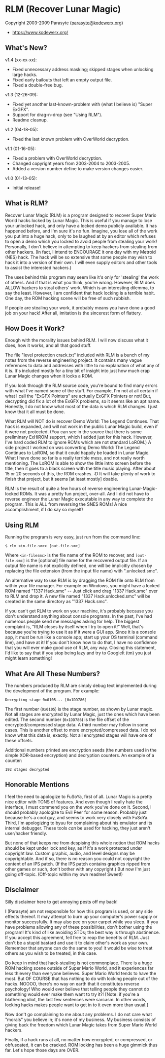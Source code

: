 # RLM (Recover Lunar Magic)

Copyright 2003-2009 Parasyte (parasyte@kodewerx.org)
* https://www.kodewerx.org/

## What's New?

v1.4 (xx-xx-xx):
* Fixed unnecessary address masking; skipped stages when unlocking large hacks.
* Fixed early bailouts that left an empty output file.
* Fixed a double-free bug.

v1.3 (12-26-09):
* Fixed yet another last-known-problem with (what I believe is) "Super ExGFX".
* Support for drag-n-drop (see "Using RLM").
* Readme cleanup.

v1.2 (04-18-05):
* Fixed the last known problem with OverWorld decryption.

v1.1 (01-16-05):
* Fixed a problem with OverWorld decryption.
* Changed copyright years from 2003-2004 to 2003-2005.
* Added a version number define to make version changes easier.

v1.0 (01-13-05):
* Initial release!

## What is RLM?

Recover Lunar Magic (RLM) is a program designed to recover Super Mario World hacks locked by Lunar Magic. This is useful if you manage to lose your unlocked hack, and only have a locked demo publicly available. It has happened before, and I'm sure it's no fun. Imagine, you lose all of the work you put into a huge hack, only to be laughed at by an editor which refuses to open a demo which you locked to avoid people from stealing your work! Personally, I don't believe in attempting to keep hackers from stealing from other hackers. (In fact, I intend to ENCOURAGE it one day with my Metroid (NES) hack. The hack will be so extensive that some people may wish to hack it into a version of their own. I will even supply editors and other tools to assist the interested hackers.)

The uses behind this program may seem like it's only for 'stealing' the work of others. And if that is what you think, you're wrong. However, RLM does ALLOW hackers to steal others' work. Which is an interesting dilemma, to say the least. However, I am confident that hack locking is a terrible habit. One day, the ROM hacking scene will be free of such rubbish.

If people are stealing your work, it probably means you have done a good job on your hack! After all, imitation is the sincerest form of flattery.

## How Does it Work?

Enough with the morality issues behind RLM. I will now discuss what it does, how it works, and all that good stuff.

The file "level protection crack.txt" included with RLM is a bunch of my notes from the reverse engineering project. It contains many vague references to data and addresses with little to no explanation of what any of it is. It's included mostly for a tiny bit of insight into just how much crap Lunar Magic changes when it locks a ROM.

If you look through the RLM source code, you're bound to find many errors with what I've named some of the stuff. For example, I'm not at all certain if what I call the "ExGFX Pointers" are actually ExGFX Pointers or not! But, decrypting did fix a lot of the ExGFX problems, so it seems like an apt name. Honestly, I do not know what most of the data is which RLM changes. I just know that it all must be done.

What RLM will NOT do is recover Demo World: The Legend Continues. That hack is expanded, and will not work in the public Lunar Magic build, even if it were not protected. (You can see in the source that there is some preliminary ExHiROM support, which I added just for this hack. However, I've hard coded RLM to ignore ROMs which are not standard LoROM.) A side project I worked on was converting Demo World: The Legend Continues to LoROM, so that it could happily be loaded in Lunar Magic. What I have done so far is a really terrible mess, and not really worth mentioning. The LoROM is able to show the little intro screen before the title, then it goes to a black screen with the title music playing. After about 15 or 20 seconds of this, the ROM crashes. :D It will take plenty of work to finish that project, but it seems [at least mostly] doable.

RLM is the result of quite a few hours of reverse engineering Lunar-Magic- locked ROMs. It was a pretty fun project, over-all. And I did not have to reverse engineer the Lunar Magic executable in any way to complete the program. This is ALL from reversing the SNES ROMs! A nice accomplishment, if I do say so myself!

## Using RLM

Running the program is very easy, just run from the command line:

```
$ rlm <in-file.smc> [out-file.smc]
```

Where `<in-filesmc>` is the file name of the ROM to recover, and `[out-file.smc]` is the [optional] file name for the recovered output file. If an output file name is not explicitly defined, one will be implicitly chosen by replacing the file extension (from the input file name) with ".unlocked.smc".

An alternative way to use RLM is by dragging the ROM file onto RLM from within your file manager. For example on Windows, you might have a locked ROM named "1337 Hack.smc" -- Just click and drag "1337 Hack.smc" over to RLM and drop it. A new file named "1337 Hack.unlocked.smc" will be created in the same directory as "1337 Hack.smc".

If you can't get RLM to work on your machine, it's probably because you don't understand anything about console programs. In the past, I've had numerous people send me messages asking for help. The biggest complaint is, "RLM closes by itself when I try to open it!" Well, that's because you're trying to use it as if it were a GUI app. Since it is a console app, it must be run like a console app; start up your OS terminal (command line), and have at it! If you don't know how to do that, I have no confidence that you will ever make good use of RLM, any way. Closing this statement, I'd like to say that if you stop being lazy and try to GoogleIt (tm) you just might learn something!

## What Are All These Numbers?

The numbers produced by RLM are simply debug text implemented during the development of the program. For example:

```
Decrypting stage 0x0105... [0x1DD786]
```

The first number (`0x0105`) is the stage number, as shown by Lunar magic. Not all stages are encrypted by Lunar Magic, just the ones which have been edited. The second number (`0x1DD786`) is the file offset of the encrypted/compressed stage data. A third number may follow in some cases. This is another offset to more encrypted/compressed data. I do not know what this data is, exactly. Not all encrypted stages will have one of these offsets.

Additional numbers printed are encryption seeds (the numbers used in the simple XOR-based encryption) and decryption counters. An example of a counter:

```
192 stages decrypted
```

## Honorable Mentions

I feel the need to apologize to FuSoYa, first of all. Lunar Magic is a pretty nice editor with TONS of features. And even though I really hate the interface, I must commend you on the work you've done on it. Second, I should probably apologize to Evil Peer for some reason. Probably just because he's a cool guy, and seems to work very closely with FuSoYa. Third, I'm apologizing to byuu for complaining about his emulator and its internal debugger. These tools *can* be used for hacking, they just aren't user/hacker friendly.

But none of that keeps me from despising this whole notion that ROM hacks should be kept under lock and key, as if it's a work protected under copyright law. Custom graphic, audio, and level designs may be copyrightable. And if so, there is no reason you could not copyright the content of an IPS patch. (If the IPS patch contains graphics ripped from other games or such, don't bother with any copyright.) But now I'm just going off-topic. (Off-topic within my own readme! Sweet!)

## Disclaimer

Silly disclaimer here to get annoying pests off my back!

I (Parasyte) am not responsible for how this program is used, or any side effects thereof. It may attempt to burn up your computer's power supply or monitor successfully. It may also pee on your carpet while you sleep. If you have problems allowing any of these possibilities, don't bother using the program! It's kind of like avoiding STDs; the best way is through abstinence. If you accept this agreement, fell free to reap the benefits of RLM. Just don't be a stupid bastard and use it to claim other's work as your own. Remember that anyone can do the same to you! It would be wise to treat others as you wish to be treated, in this case.

Do keep in mind that hack-stealing is not commonplace. There is a huge ROM hacking scene outside of Super Mario World, and it experiences far less thievery than everyone believes. Super Mario World tends to have the most. But OF COURSE that has nothing to do with locking people out of the hacks. NOOOO, there's no way on earth that it constitutes reverse psychology! Who would ever believe that telling people they cannot do something would ever make them want to try it?! [Note: if you're a blathering idiot, the last few sentences were sarcasm. In other words, locking hacks makes people want to get in to it even more than usual.]

Now don't go complaining to me about any problems. I do not care what "morals" you believe in; it's none of my business. My business consists of giving back the freedom which Lunar Magic takes from Super Mario World hackers.

Finally, if a hack runs at all, no matter how encrypted, or compressed, or obfuscated, it can be cracked. ROM locking has been a huge gimmick thus far. Let's hope those days are OVER.
